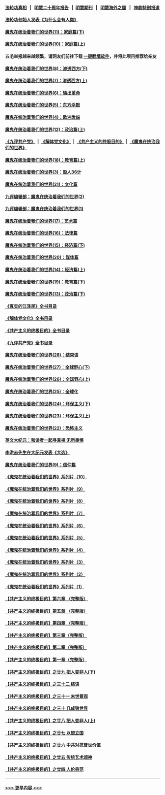 #### [法轮功真相](https://github.com/gfw-breaker/truth/blob/master/README.md?t=0) &nbsp;&nbsp;|&nbsp;&nbsp; [明慧二十周年报告](https://github.com/gfw-breaker/mh-reports/blob/master/README.md?t=0) &nbsp;&nbsp;|&nbsp;&nbsp;[明慧期刊](https://github.com/gfw-breaker/mh-qikan) &nbsp;&nbsp;|&nbsp;&nbsp; [明慧海外之窗](https://github.com/gfw-breaker/mh-news/blob/master/README.md?t=0) &nbsp;&nbsp;|&nbsp;&nbsp; [神韵特别报道](https://github.com/gfw-breaker/mh-news/blob/master/shenyun.md?t=0)
#### [法轮功创始人发表《为什么会有人类》](../pages/nsc422/n13912117.md?t=02010644) 
#### [魔鬼在统治着我们的世界(11)：家庭篇(下)](../pages/nsc422/n10440961.md?t=02010644) 
#### [魔鬼在统治着我们的世界(10)：家庭篇(上)](../pages/nsc422/n10435448.md?t=02010644) 
#### 五毛举报越来越频繁，请网友们前往下载 [一键翻墙软件](https://github.com/gfw-breaker/ssr-accounts)，并将此项目推荐给亲友
#### [魔鬼在统治着我们的世界(8)：渗透西方(下)](../pages/nsc422/n10429603.md?t=02010644) 
#### [魔鬼在统治着我们的世界(7)：渗透西方(上)](../pages/nsc422/n10426013.md?t=02010644) 
#### [魔鬼在统治着我们的世界(6)：输出革命](../pages/nsc422/n10421536.md?t=02010644) 
#### [魔鬼在统治着我们的世界(5)：东方杀戮](../pages/nsc422/n10417707.md?t=02010644) 
#### [魔鬼在统治着我们的世界(4)：欧洲发端](../pages/nsc422/n10414890.md?t=02010644) 
#### [魔鬼在统治着我们的世界(12)：政治篇(上)](../pages/nsc422/n10444576.md?t=02010644) 
#### [《九评共产党》](https://github.com/begood0513/9ping.md/blob/master/README.md) &nbsp;|&nbsp; [《解体党文化》](../../../../jtdwh.md/blob/master/README.md)  &nbsp;|&nbsp; [《共产主义的终极目的》](../../../../gczydzjmd.md/blob/master/README.md) &nbsp;|&nbsp; [《魔鬼在统治我们的世界》](../../../../mgztzwmdsj.md/blob/master/README.md) 
#### [魔鬼在统治着我们的世界(18)：教育篇(上)](../pages/nsc422/n10526970.md?t=02010644) 
#### [魔鬼在统治着我们的世界(3)：毁人36计](../pages/nsc422/n10411583.md?t=02010644) 
#### [魔鬼在统治着我们的世界(21)：文化篇](../pages/nsc422/n10597706.md?t=02010644) 
#### [九评编辑部：魔鬼在统治着我们的世界(2)](../pages/nsc422/n10410036.md?t=02010644) 
#### [九评编辑部：魔鬼在统治着我们的世界(1)](../pages/nsc422/n10406825.md?t=02010644) 
#### [魔鬼在统治着我们的世界(17)：艺术篇](../pages/nsc422/n10499093.md?t=02010644) 
#### [魔鬼在统治着我们的世界(16)：法律篇](../pages/nsc422/n10485969.md?t=02010644) 
#### [魔鬼在统治着我们的世界(15)：经济篇(下)](../pages/nsc422/n10469975.md?t=02010644) 
#### [魔鬼在统治着我们的世界(20)：媒体篇](../pages/nsc422/n10586579.md?t=02010644) 
#### [魔鬼在统治着我们的世界(14)：经济篇(上)](../pages/nsc422/n10457370.md?t=02010644) 
#### [魔鬼在统治着我们的世界(19)：教育篇(下)](../pages/nsc422/n10564808.md?t=02010644) 
#### [魔鬼在统治着我们的世界(13)：政治篇(下)](../pages/nsc422/n10448270.md?t=02010644) 
#### [《真实的江泽民》全书目录](../pages/nsc422/n13721399.md?t=02010644) 
#### [《解体党文化》全书目录](../pages/nsc422/n13721157.md?t=02010644) 
#### [《共产主义的终极目的》全书目录](../pages/nsc422/n13721048.md?t=02010644) 
#### [《九评共产党》全书目录](../pages/nsc422/n13708085.md?t=02010644) 
#### [魔鬼在统治着我们的世界(28)：结束语](../pages/nsc422/n10936246.md?t=02010644) 
#### [魔鬼在统治着我们的世界(27)：全球野心(下)](../pages/nsc422/n10928319.md?t=02010644) 
#### [魔鬼在统治着我们的世界(26)：全球野心(上)](../pages/nsc422/n10900318.md?t=02010644) 
#### [魔鬼在统治着我们的世界(25)：全球化](../pages/nsc422/n10788205.md?t=02010644) 
#### [魔鬼在统治着我们的世界(24)：环保主义(下)](../pages/nsc422/n10695307.md?t=02010644) 
#### [魔鬼在统治着我们的世界(23)：环保主义(上)](../pages/nsc422/n10688613.md?t=02010644) 
#### [魔鬼在统治着我们的世界(22)：恐怖主义](../pages/nsc422/n10614727.md?t=02010644) 
#### [英文大纪元：和读者一起寻真相 无所畏惧](../pages/nsc422/n12542027.md?t=02010644) 
#### [李洪志先生在大纪元发表《大选》](../pages/nsc422/n12534746.md?t=02010644) 
#### [魔鬼在统治着我们的世界(9)：信仰篇](../pages/nsc422/n10432159.md?t=02010644) 
#### [《魔鬼在统治着我们的世界》系列片（10）](../pages/nsc422/n12292670.md?t=02010644) 
#### [《魔鬼在统治着我们的世界》系列片（9）](../pages/nsc422/n12290859.md?t=02010644) 
#### [《魔鬼在统治着我们的世界》系列片（8）](../pages/nsc422/n12287445.md?t=02010644) 
#### [《魔鬼在统治着我们的世界》系列片（7）](../pages/nsc422/n12283425.md?t=02010644) 
#### [《魔鬼在统治着我们的世界》系列片（6）](../pages/nsc422/n12282314.md?t=02010644) 
#### [《魔鬼在统治着我们的世界》系列片（5）](../pages/nsc422/n12281419.md?t=02010644) 
#### [《魔鬼在统治着我们的世界》系列片（4）](../pages/nsc422/n12274024.md?t=02010644) 
#### [《魔鬼在统治着我们的世界》系列片（3）](../pages/nsc422/n12271322.md?t=02010644) 
#### [《魔鬼在统治着我们的世界》系列片（2）](../pages/nsc422/n12269049.md?t=02010644) 
#### [《魔鬼在统治着我们的世界》系列片（1）](../pages/nsc422/n12267575.md?t=02010644) 
#### [【共产主义的终极目的】第六章 （完整版）](../pages/nsc422/n11428913.md?t=02010644) 
#### [【共产主义的终极目的】第五章 （完整版）](../pages/nsc422/n11428912.md?t=02010644) 
#### [【共产主义的终极目的】第四章 （完整版）](../pages/nsc422/n11428907.md?t=02010644) 
#### [【共产主义的终极目的】第三章（完整版）](../pages/nsc422/n11428848.md?t=02010644) 
#### [【共产主义的终极目的】第二章（完整版）](../pages/nsc422/n11428831.md?t=02010644) 
#### [【共产主义的终极目的】第一章（完整版）](../pages/nsc422/n11417651.md?t=02010644) 
#### [【共产主义的终极目的】之廿九 把人变非人(下)](../pages/nsc422/n11344140.md?t=02010644) 
#### [【共产主义的终极目的】之三十二 结语](../pages/nsc422/n11360535.md?t=02010644) 
#### [【共产主义的终极目的】之三十一 末世景观](../pages/nsc422/n11351129.md?t=02010644) 
#### [【共产主义的终极目的】之三十 几成狼世界](../pages/nsc422/n11348280.md?t=02010644) 
#### [【共产主义的终极目的】之廿八 把人变非人(上)](../pages/nsc422/n11340492.md?t=02010644) 
#### [【共产主义的终极目的】之廿七 以恨立国](../pages/nsc422/n11336944.md?t=02010644) 
#### [【共产主义的终极目的】之廿六 中共对抗普世价值](../pages/nsc422/n11324785.md?t=02010644) 
#### [【共产主义的终极目的】之廿五 传统艺术颂神](../pages/nsc422/n11296396.md?t=02010644) 
#### [【共产主义的终极目的】之廿四 人伦典范](../pages/nsc422/n11296397.md?t=02010644) 

----
#### [ >>> 更早内容 <<< ](../indexes/nsc422-earlier.md)
